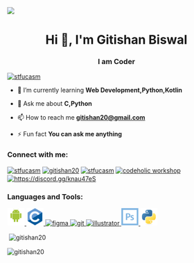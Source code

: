 <img src="Navy Blue Minimalist Business Conference Banner.png">
<h1 align="center">Hi 👋, I'm Gitishan Biswal</h1>

<h3 align="center">I am Coder</h3>

<p align="left"> <a href="https://twitter.com/stfucasm" target="blank"><img src="https://img.shields.io/twitter/follow/stfucasm?logo=twitter&style=for-the-badge" alt="stfucasm" /></a> </p>

- 🌱 I’m currently learning **Web Development,Python,Kotlin**

- 💬 Ask me about **C,Python**

- 📫 How to reach me **gitishan20@gmail.com**

- ⚡ Fun fact **You can ask me anything**

<h3 align="left">Connect with me:</h3>
<p align="left">
<a href="https://twitter.com/stfucasm" target="blank"><img align="center" src="https://raw.githubusercontent.com/rahuldkjain/github-profile-readme-generator/master/src/images/icons/Social/twitter.svg" alt="stfucasm" height="30" width="40" /></a>
<a href="https://linkedin.com/in/gitishan20" target="blank"><img align="center" src="https://raw.githubusercontent.com/rahuldkjain/github-profile-readme-generator/master/src/images/icons/Social/linked-in-alt.svg" alt="gitishan20" height="30" width="40" /></a>
<a href="https://instagram.com/stfucasm" target="blank"><img align="center" src="https://raw.githubusercontent.com/rahuldkjain/github-profile-readme-generator/master/src/images/icons/Social/instagram.svg" alt="stfucasm" height="30" width="40" /></a>
<a href="https://www.youtube.com/c/codeholic workshop" target="blank"><img align="center" src="https://raw.githubusercontent.com/rahuldkjain/github-profile-readme-generator/master/src/images/icons/Social/youtube.svg" alt="codeholic workshop" height="30" width="40" /></a>
<a href="https://discord.gg/https://discord.gg/knau47eS" target="blank"><img align="center" src="https://raw.githubusercontent.com/rahuldkjain/github-profile-readme-generator/master/src/images/icons/Social/discord.svg" alt="https://discord.gg/knau47eS" height="30" width="40" /></a>
</p>

<h3 align="left">Languages and Tools:</h3>
<p align="left"> <a href="https://developer.android.com" target="_blank" rel="noreferrer"> <img src="https://raw.githubusercontent.com/devicons/devicon/master/icons/android/android-original-wordmark.svg" alt="android" width="40" height="40"/> </a> <a href="https://www.cprogramming.com/" target="_blank" rel="noreferrer"> <img src="https://raw.githubusercontent.com/devicons/devicon/master/icons/c/c-original.svg" alt="c" width="40" height="40"/> </a> <a href="https://www.figma.com/" target="_blank" rel="noreferrer"> <img src="https://www.vectorlogo.zone/logos/figma/figma-icon.svg" alt="figma" width="40" height="40"/> </a> <a href="https://git-scm.com/" target="_blank" rel="noreferrer"> <img src="https://www.vectorlogo.zone/logos/git-scm/git-scm-icon.svg" alt="git" width="40" height="40"/> </a> <a href="https://www.adobe.com/in/products/illustrator.html" target="_blank" rel="noreferrer"> <img src="https://www.vectorlogo.zone/logos/adobe_illustrator/adobe_illustrator-icon.svg" alt="illustrator" width="40" height="40"/> </a> <a href="https://www.photoshop.com/en" target="_blank" rel="noreferrer"> <img src="https://raw.githubusercontent.com/devicons/devicon/master/icons/photoshop/photoshop-line.svg" alt="photoshop" width="40" height="40"/> </a> <a href="https://www.python.org" target="_blank" rel="noreferrer"> <img src="https://raw.githubusercontent.com/devicons/devicon/master/icons/python/python-original.svg" alt="python" width="40" height="40"/> </a> </p>

<p>&nbsp;<img align="center" src="https://github-readme-stats.vercel.app/api?username=gitishan20&show_icons=true&locale=en" alt="gitishan20" /></p>

<p><img align="center" src="https://github-readme-streak-stats.herokuapp.com/?user=gitishan20&" alt="gitishan20" /></p>
